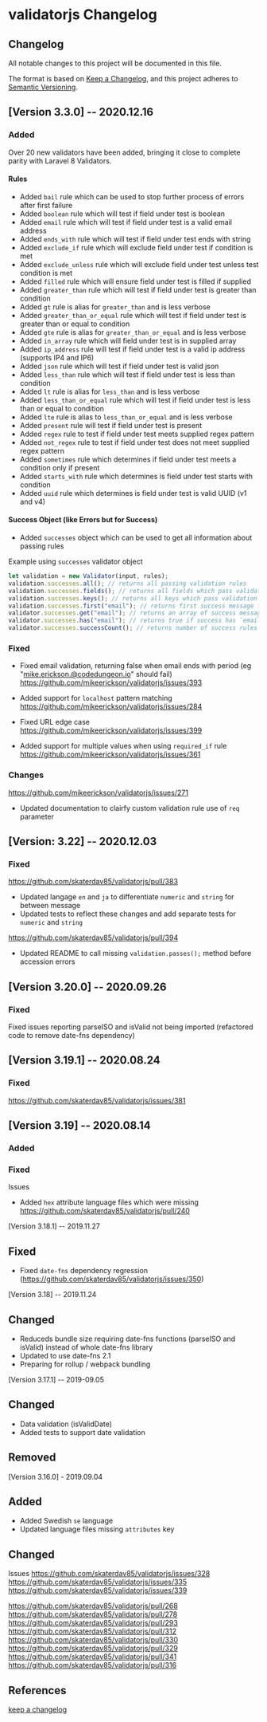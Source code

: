 # validatorjs Changelog

## Changelog

All notable changes to this project will be documented in this file.

The format is based on [Keep a Changelog](https://keepachangelog.com/en/1.0.0/),
and this project adheres to [Semantic Versioning](https://semver.org/spec/v2.0.0.html).

## [Version 3.3.0] -- 2020.12.16

### Added

Over 20 new validators have been added, bringing it close to complete parity with Laravel 8 Validators.

#### Rules

- Added `bail` rule which can be used to stop further process of errors after first failure
- Added `boolean` rule which will test if field under test is boolean
- Added `email` rule which will test if field under test is a valid email address
- Added `ends_with` rule which will test if field under test ends with string
- Added `exclude_if` rule which will exclude field under test if condition is met
- Added `exclude_unless` rule which will exclude field under test unless test condition is met
- Added `filled` rule which will ensure field under test is filled if supplied
- Added `greater_than` rule which will test if field under test is greater than condition
- Added `gt` rule is alias for `greater_than` and is less verbose
- Added `greater_than_or_equal` rule which will test if field under test is greater than or equal to condition
- Added `gte` rule is alias for `greater_than_or_equal` and is less verbose
- Added `in_array` rule which will field under test is in supplied array
- Added `ip_address` rule will test if field under test is a valid ip address (supports IP4 and IP6)
- Added `json` rule which will test if field under test is valid json
- Added `less_than` rule which will test if field under test is less than condition
- Added `lt` rule is alias for `less_than` and is less verbose
- Added `less_than_or_equal` rule which will test if field under test is less than or equal to condition
- Added `lte` rule is alias to `less_than_or_equal` and is less verbose
- Added `present` rule will test if field under test is present
- Added `regex` rule to test if field under test meets supplied regex pattern
- Added `not_regex` rule to test if field under test does not meet supplied regex pattern
- Added `sometimes` rule which determines if field under test meets a condition only if present
- Added `starts_with` rule which determines is field under test starts with condition
- Added `uuid` rule which determines is field under test is valid UUID (v1 and v4)

#### Success Object (like Errors but for Success)

- Added `successes` object which can be used to get all information about passing rules

Example using `successes` validator object

```js
let validation = new Validator(input, rules);
validation.successes.all(); // returns all passing validation rules
validation.successes.fields(); // returns all fields which pass validation
validation.successes.keys(); // returns all keys which pass validation (alias to `fields` method)
validation.successes.first("email"); // returns first success message for email attribute
validator.successes.get("email"); // returns an array of success messages for the email attribute
validator.successes.has("email"); // returns true if success has `email` otherwise returns false
validator.successes.successCount(); // returns number of success rules
```

### Fixed

- Fixed email validation, returning false when email ends with period (eg "mike.erickson.@codedungeon.io" should fail)
  https://github.com/mikeerickson/validatorjs/issues/393

- Added support for `localhost` pattern matching
  https://github.com/mikeerickson/validatorjs/issues/284

- Fixed URL edge case
  https://github.com/mikeerickson/validatorjs/issues/399

- Added support for multiple values when using `required_if` rule
  https://github.com/mikeerickson/validatorjs/issues/361

### Changes

https://github.com/mikeerickson/validatorjs/issues/271

- Updated documentation to clairfy custom validation rule use of `req` parameter

## [Version: 3.22] -- 2020.12.03

### Fixed

https://github.com/skaterdav85/validatorjs/pull/383

- Updated langage `en` and `ja` to differentiate `numeric` and `string` for between message
- Updated tests to reflect these changes and add separate tests for `numeric` and `string`

https://github.com/skaterdav85/validatorjs/pull/394

- Updated README to call missing `validation.passes();` method before accession errors

## [Version 3.20.0] -- 2020.09.26

### Fixed

Fixed issues reporting parseISO and isValid not being imported (refactored code to remove date-fns dependency)

## [Version 3.19.1] -- 2020.08.24

### Fixed

https://github.com/skaterdav85/validatorjs/issues/381

## [Version 3.19] -- 2020.08.14

### Added

### Fixed

Issues

- Added `hex` attribute language files which were missing
  https://github.com/skaterdav85/validatorjs/pull/240

[Version 3.18.1] -- 2019.11.27

## Fixed

- Fixed `date-fns` dependency regression (https://github.com/skaterdav85/validatorjs/issues/350)

[Version 3.18] -- 2019.11.24

## Changed

- Reduceds bundle size requiring date-fns functions (parseISO and isValid) instead of whole date-fns library
- Updated to use date-fns 2.1
- Preparing for rollup / webpack bundling

[Version 3.17.1] -- 2019-09.05

## Changed

- Data validation (isValidDate)
- Added tests to support date validation

## Removed

[Version 3.16.0] - 2019.09.04

## Added

- Added Swedish `se` language
- Updated language files missing `attributes` key

## Changed

Issues
https://github.com/skaterdav85/validatorjs/issues/328
https://github.com/skaterdav85/validatorjs/issues/335
https://github.com/skaterdav85/validatorjs/issues/339

https://github.com/skaterdav85/validatorjs/pull/268
https://github.com/skaterdav85/validatorjs/pull/278
https://github.com/skaterdav85/validatorjs/pull/293
https://github.com/skaterdav85/validatorjs/pull/312
https://github.com/skaterdav85/validatorjs/pull/330
https://github.com/skaterdav85/validatorjs/pull/329
https://github.com/skaterdav85/validatorjs/pull/341
https://github.com/skaterdav85/validatorjs/pull/316

## References

[keep a changelog](https://keepachangelog.com/en/1.0.0/)
